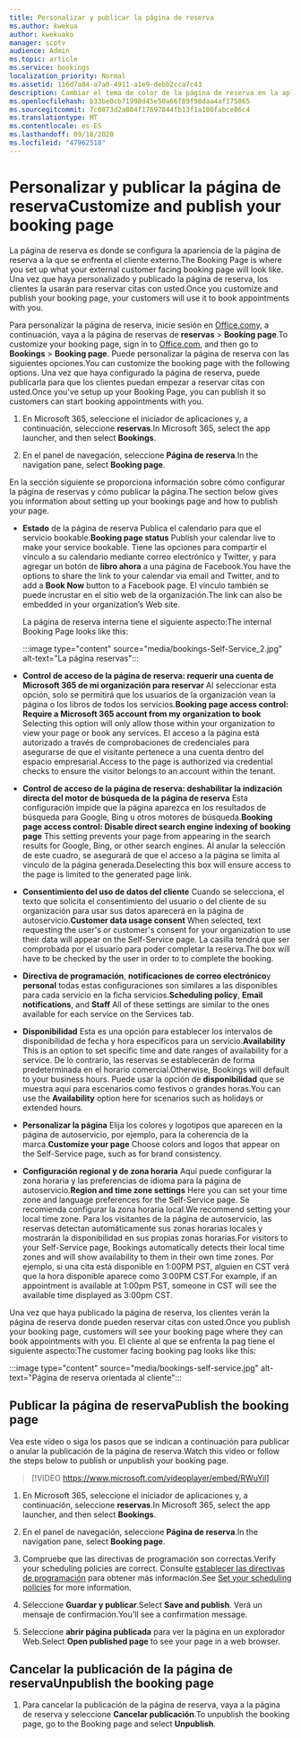 ```yaml
---
title: Personalizar y publicar la página de reserva
ms.author: kwekua
author: kwekuako
manager: scotv
audience: Admin
ms.topic: article
ms.service: bookings
localization_priority: Normal
ms.assetid: 116d7a84-a7a0-4911-a1e9-debb2cca7c43
description: Cambiar el tema de color de la página de reserva en la aplicación Microsoft bookings.
ms.openlocfilehash: b33be0cb71998d45e50a66f89f98daa4af175865
ms.sourcegitcommit: 7c0873d2a804f17697844fb13f1a100fabce86c4
ms.translationtype: MT
ms.contentlocale: es-ES
ms.lasthandoff: 09/18/2020
ms.locfileid: "47962518"
---
```

# <a name="customize-and-publish-your-booking-page"></a><span data-ttu-id="51a76-103">Personalizar y publicar la página de reserva</span><span class="sxs-lookup"><span data-stu-id="51a76-103">Customize and publish your booking page</span></span>

<span data-ttu-id="51a76-104">La página de reserva es donde se configura la apariencia de la página de reserva a la que se enfrenta el cliente externo.</span><span class="sxs-lookup"><span data-stu-id="51a76-104">The Booking Page is where you set up what your external customer facing booking page will look like.</span></span> <span data-ttu-id="51a76-105">Una vez que haya personalizado y publicado la página de reserva, los clientes la usarán para reservar citas con usted.</span><span class="sxs-lookup"><span data-stu-id="51a76-105">Once you customize and publish your booking page, your customers will use it to book appointments with you.</span></span>

<span data-ttu-id="51a76-106">Para personalizar la página de reserva, inicie sesión en [Office.com](https://office.com)y, a continuación, vaya a la página de reservas de **reservas** \> **Booking page**.</span><span class="sxs-lookup"><span data-stu-id="51a76-106">To customize your booking page, sign in to [Office.com](https://office.com), and then go to **Bookings** \> **Booking page**.</span></span> <span data-ttu-id="51a76-107">Puede personalizar la página de reserva con las siguientes opciones.</span><span class="sxs-lookup"><span data-stu-id="51a76-107">You can customize the booking page with the following options.</span></span> <span data-ttu-id="51a76-108">Una vez que haya configurado la página de reserva, puede publicarla para que los clientes puedan empezar a reservar citas con usted.</span><span class="sxs-lookup"><span data-stu-id="51a76-108">Once you've setup up your Booking Page, you can publish it so customers can start booking appointments with you.</span></span>

1. <span data-ttu-id="51a76-109">En Microsoft 365, seleccione el iniciador de aplicaciones y, a continuación, seleccione **reservas**.</span><span class="sxs-lookup"><span data-stu-id="51a76-109">In Microsoft 365, select the app launcher, and then select **Bookings**.</span></span>

2. <span data-ttu-id="51a76-110">En el panel de navegación, seleccione **Página de reserva**.</span><span class="sxs-lookup"><span data-stu-id="51a76-110">In the navigation pane, select **Booking page**.</span></span>

<span data-ttu-id="51a76-111">En la sección siguiente se proporciona información sobre cómo configurar la página de reservas y cómo publicar la página.</span><span class="sxs-lookup"><span data-stu-id="51a76-111">The section below gives you information about setting up your bookings page and how to publish your page.</span></span>

- <span data-ttu-id="51a76-112">**Estado** de la página de reserva Publica el calendario para que el servicio bookable.</span><span class="sxs-lookup"><span data-stu-id="51a76-112">**Booking page status** Publish your calendar live to make your service bookable.</span></span> <span data-ttu-id="51a76-113">Tiene las opciones para compartir el vínculo a su calendario mediante correo electrónico y Twitter, y para agregar un botón de **libro ahora** a una página de Facebook.</span><span class="sxs-lookup"><span data-stu-id="51a76-113">You have the options to share the link to your calendar via email and Twitter, and to add a **Book Now** button to a Facebook page.</span></span> <span data-ttu-id="51a76-114">El vínculo también se puede incrustar en el sitio web de la organización.</span><span class="sxs-lookup"><span data-stu-id="51a76-114">The link can also be embedded in your organization’s Web site.</span></span>

    <span data-ttu-id="51a76-115">La página de reserva interna tiene el siguiente aspecto:</span><span class="sxs-lookup"><span data-stu-id="51a76-115">The internal Booking Page looks like this:</span></span>

    :::image type="content" source="media/bookings-Self-Service_2.jpg" alt-text="La página reservas":::

- <span data-ttu-id="51a76-117">**Control de acceso de la página de reserva: requerir una cuenta de Microsoft 365 de mi organización para reservar**  Al seleccionar esta opción, solo se permitirá que los usuarios de la organización vean la página o los libros de todos los servicios.</span><span class="sxs-lookup"><span data-stu-id="51a76-117">**Booking page access control: Require a Microsoft 365 account from my organization to book**  Selecting this option will only allow those within your organization to view your page or book any services.</span></span> <span data-ttu-id="51a76-118">El acceso a la página está autorizado a través de comprobaciones de credenciales para asegurarse de que el visitante pertenece a una cuenta dentro del espacio empresarial.</span><span class="sxs-lookup"><span data-stu-id="51a76-118">Access to the page is authorized via credential checks to ensure the visitor belongs to an account within the tenant.</span></span>

- <span data-ttu-id="51a76-119">**Control de acceso de la página de reserva: deshabilitar la indización directa del motor de búsqueda de la página de reserva** Esta configuración impide que la página aparezca en los resultados de búsqueda para Google, Bing u otros motores de búsqueda.</span><span class="sxs-lookup"><span data-stu-id="51a76-119">**Booking page access control: Disable direct search engine indexing of booking page** This setting prevents your page from appearing in the search results for Google, Bing, or other search engines.</span></span> <span data-ttu-id="51a76-120">Al anular la selección de este cuadro, se asegurará de que el acceso a la página se limita al vínculo de la página generada.</span><span class="sxs-lookup"><span data-stu-id="51a76-120">Deselecting this box will ensure access to the page is limited to the generated page link.</span></span>

- <span data-ttu-id="51a76-121">**Consentimiento del uso de datos del cliente** Cuando se selecciona, el texto que solicita el consentimiento del usuario o del cliente de su organización para usar sus datos aparecerá en la página de autoservicio.</span><span class="sxs-lookup"><span data-stu-id="51a76-121">**Customer data usage consent** When selected, text requesting the user's or customer's consent for your organization to use their data will appear on the Self-Service page.</span></span> <span data-ttu-id="51a76-122">La casilla tendrá que ser comprobada por el usuario para poder completar la reserva.</span><span class="sxs-lookup"><span data-stu-id="51a76-122">The box will have to be checked by the user in order to to complete the booking.</span></span>

- <span data-ttu-id="51a76-123">**Directiva de programación**, **notificaciones de correo electrónico**y **personal** todas estas configuraciones son similares a las disponibles para cada servicio en la ficha servicios.</span><span class="sxs-lookup"><span data-stu-id="51a76-123">**Scheduling policy**, **Email notifications**, and **Staff** All of these settings are similar to the ones available for each service on the Services tab.</span></span>

- <span data-ttu-id="51a76-124">**Disponibilidad** Esta es una opción para establecer los intervalos de disponibilidad de fecha y hora específicos para un servicio.</span><span class="sxs-lookup"><span data-stu-id="51a76-124">**Availability** This is an option to set specific time and date ranges of availability for a service.</span></span> <span data-ttu-id="51a76-125">De lo contrario, las reservas se establecerán de forma predeterminada en el horario comercial.</span><span class="sxs-lookup"><span data-stu-id="51a76-125">Otherwise, Bookings will default to your business hours.</span></span> <span data-ttu-id="51a76-126">Puede usar la opción de **disponibilidad** que se muestra aquí para escenarios como festivos o grandes horas.</span><span class="sxs-lookup"><span data-stu-id="51a76-126">You can use the **Availability** option here for scenarios such as holidays or extended hours.</span></span>

- <span data-ttu-id="51a76-127">**Personalizar la página** Elija los colores y logotipos que aparecen en la página de autoservicio, por ejemplo, para la coherencia de la marca.</span><span class="sxs-lookup"><span data-stu-id="51a76-127">**Customize your page** Choose colors and logos that appear on the Self-Service page, such as for brand consistency.</span></span>

- <span data-ttu-id="51a76-128">**Configuración regional y de zona horaria** Aquí puede configurar la zona horaria y las preferencias de idioma para la página de autoservicio.</span><span class="sxs-lookup"><span data-stu-id="51a76-128">**Region and time zone settings** Here you can set your time zone and language preferences for the Self-Service page.</span></span> <span data-ttu-id="51a76-129">Se recomienda configurar la zona horaria local.</span><span class="sxs-lookup"><span data-stu-id="51a76-129">We recommend setting your local time zone.</span></span> <span data-ttu-id="51a76-130">Para los visitantes de la página de autoservicio, las reservas detectan automáticamente sus zonas horarias locales y mostrarán la disponibilidad en sus propias zonas horarias.</span><span class="sxs-lookup"><span data-stu-id="51a76-130">For visitors to your Self-Service page, Bookings automatically detects their local time zones and will show availability to them in their own time zones.</span></span> <span data-ttu-id="51a76-131">Por ejemplo, si una cita está disponible en 1:00PM PST, alguien en CST verá que la hora disponible aparece como 3:00PM CST.</span><span class="sxs-lookup"><span data-stu-id="51a76-131">For example, if an appointment is available at 1:00pm PST, someone in CST will see the available time displayed as 3:00pm CST.</span></span>

<span data-ttu-id="51a76-132">Una vez que haya publicado la página de reserva, los clientes verán la página de reserva donde pueden reservar citas con usted.</span><span class="sxs-lookup"><span data-stu-id="51a76-132">Once you publish your booking page, customers will see your booking page where they can book appointments with you.</span></span> <span data-ttu-id="51a76-133">El cliente al que se enfrenta la pag tiene el siguiente aspecto:</span><span class="sxs-lookup"><span data-stu-id="51a76-133">The customer facing booking pag looks like this:</span></span>

:::image type="content" source="media/bookings-self-service.jpg" alt-text="Página de reserva orientada al cliente":::

## <a name="publish-the-booking-page"></a><span data-ttu-id="51a76-135">Publicar la página de reserva</span><span class="sxs-lookup"><span data-stu-id="51a76-135">Publish the booking page</span></span>

<span data-ttu-id="51a76-136">Vea este vídeo o siga los pasos que se indican a continuación para publicar o anular la publicación de la página de reserva.</span><span class="sxs-lookup"><span data-stu-id="51a76-136">Watch this video or follow the steps below to publish or unpublish your booking page.</span></span>

> [!VIDEO https://www.microsoft.com/videoplayer/embed/RWuYil]

1. <span data-ttu-id="51a76-137">En Microsoft 365, seleccione el iniciador de aplicaciones y, a continuación, seleccione **reservas**.</span><span class="sxs-lookup"><span data-stu-id="51a76-137">In Microsoft 365, select the app launcher, and then select **Bookings**.</span></span>

1. <span data-ttu-id="51a76-138">En el panel de navegación, seleccione **Página de reserva**.</span><span class="sxs-lookup"><span data-stu-id="51a76-138">In the navigation pane, select **Booking page**.</span></span>

1. <span data-ttu-id="51a76-139">Compruebe que las directivas de programación son correctas.</span><span class="sxs-lookup"><span data-stu-id="51a76-139">Verify your scheduling policies are correct.</span></span> <span data-ttu-id="51a76-140">Consulte [establecer las directivas de programación](set-scheduling-policies.md) para obtener más información.</span><span class="sxs-lookup"><span data-stu-id="51a76-140">See [Set your scheduling policies](set-scheduling-policies.md) for more information.</span></span>

1. <span data-ttu-id="51a76-141">Seleccione **Guardar y publicar**.</span><span class="sxs-lookup"><span data-stu-id="51a76-141">Select **Save and publish**.</span></span> <span data-ttu-id="51a76-142">Verá un mensaje de confirmación.</span><span class="sxs-lookup"><span data-stu-id="51a76-142">You'll see a confirmation message.</span></span>

1. <span data-ttu-id="51a76-143">Seleccione **abrir página publicada** para ver la página en un explorador Web.</span><span class="sxs-lookup"><span data-stu-id="51a76-143">Select **Open published page** to see your page in a web browser.</span></span>

## <a name="unpublish-the-booking-page"></a><span data-ttu-id="51a76-144">Cancelar la publicación de la página de reserva</span><span class="sxs-lookup"><span data-stu-id="51a76-144">Unpublish the booking page</span></span>

1. <span data-ttu-id="51a76-145">Para cancelar la publicación de la página de reserva, vaya a la página de reserva y seleccione **Cancelar publicación**.</span><span class="sxs-lookup"><span data-stu-id="51a76-145">To unpublish the booking page, go to the Booking page and select **Unpublish**.</span></span>
